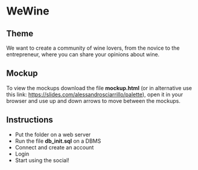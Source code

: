 # WeWine

## Theme
We want to create a community of wine lovers, from the novice to the entrepreneur, where you can share your opinions about wine.

## Mockup
To view the mockups download the file **mockup.html** (or in alternative use this link: https://slides.com/alessandrosciarrillo/palette), open it in your browser and use up and down arrows to move between the mockups.

## Instructions
- Put the folder on a web server
- Run the file **db_init.sql** on a DBMS
- Connect and create an account
- Login
- Start using the social!

